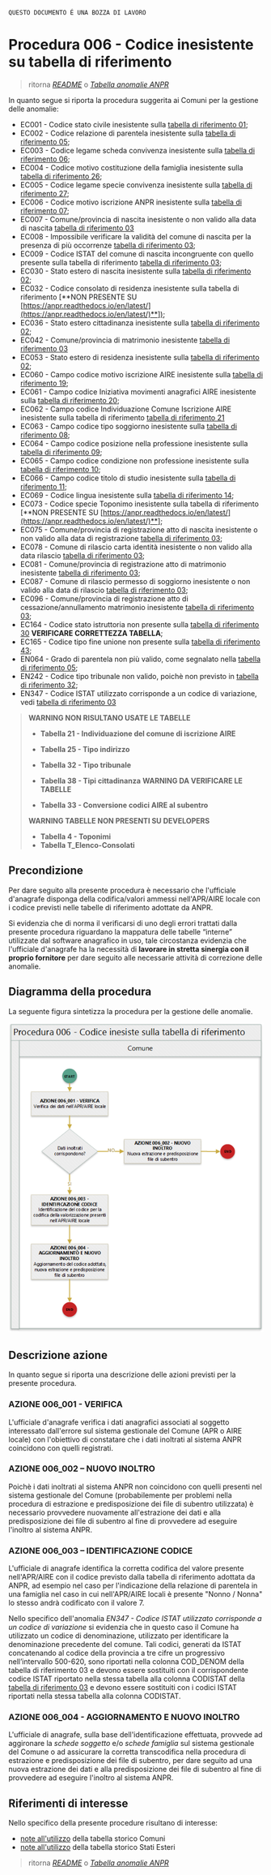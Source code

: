 	QUESTO DOCUMENTO É UNA BOZZA DI LAVORO

# Procedura 006 - Codice inesistente su tabella di riferimento

> ritorna [*README*](../README.md) o [*Tabella anomalie ANPR*](../TAB01_ANOMALIE_ANPR.md)

In quanto segue si riporta la procedura suggerita ai Comuni per la gestione delle anomalie: 

- EC001 - Codice stato civile inesistente sulla [tabella di riferimento 01](https://anpr.readthedocs.io/en/latest/tab_stato_civile.html);
- EC002 - Codice relazione di parentela inesistente sulla [tabella di riferimento 05](https://anpr.readthedocs.io/en/latest/tab_relazione_di_parentela___famiglia.html);
- EC003 - Codice legame scheda convivenza inesistente sulla [tabella di riferimento 06](https://anpr.readthedocs.io/en/latest/tab_legame____convivenza.html);
- EC004 - Codice motivo costituzione della famiglia inesistente sulla [tabella di riferimento 26](https://anpr.readthedocs.io/en/latest/tab_motivo_costituzione_della_famiglia.html);
- EC005 - Codice legame specie convivenza inesistente sulla [tabella di riferimento 27](https://anpr.readthedocs.io/en/latest/tab_specie_della_convivenza.html);
- EC006 - Codice motivo iscrizione ANPR inesistente sulla [tabella di riferimento 07](https://anpr.readthedocs.io/en/latest/tab_motivi_di_iscrizione_in_anagrafe.html);
- EC007 - Comune/provincia di nascita inesistente o non valido alla data di nascita [tabella di riferimento 03](https://anpr.readthedocs.io/en/latest/tab_tabella_03___comuni.html)	
- EC008 - Impossibile verificare la validità del comune di nascita per la presenza di più occorrenze [tabella di riferimento 03](https://anpr.readthedocs.io/en/latest/tab_tabella_03___comuni.html);
- EC009 - Codice ISTAT del comune di nascita incongruente con quello presente sulla tabella di riferimento [tabella di riferimento 03](https://anpr.readthedocs.io/en/latest/tab_tabella_03___comuni.html);
- EC030 - Stato estero di nascita inesistente sulla [tabella di riferimento 02](https://anpr.readthedocs.io/en/latest/tab_stati_esteri.html);
- EC032 - Codice consolato di residenza inesistente sulla tabella di riferimento [**NON PRESENTE SU [https://anpr.readthedocs.io/en/latest/](https://anpr.readthedocs.io/en/latest/)**]);
- EC036 -  Stato estero cittadinanza inesistente sulla [tabella di riferimento 02](https://anpr.readthedocs.io/en/latest/tab_stati_esteri.html);
- EC042 - Comune/provincia di matrimonio inesistente [tabella di riferimento 03](https://anpr.readthedocs.io/en/latest/tab_tabella_03___comuni.html)
- EC053 - Stato estero di residenza inesistente sulla [tabella di riferimento 02](https://anpr.readthedocs.io/en/latest/tab_stati_esteri.html);
- EC060 - Campo codice motivo iscrizione AIRE inesistente sulla [tabella di riferimento 19](https://anpr.readthedocs.io/en/latest/tab_motivi_iscrizione_aire.html);
- EC061 - Campo codice Iniziativa movimenti anagrafici AIRE inesistente sulla [tabella di riferimento 20](https://anpr.readthedocs.io/en/latest/tab_iniziativa_iscrizione_aire.html);
- EC062 - Campo codice Individuazione Comune Iscrizione AIRE inesistente sulla tabella di riferimento [tabella di riferimento 21](http://anpr.readthedocs.io/en/latest/tab_individuazione_del_comune_di_iscrizione_aire.html)
- EC063 - Campo codice tipo soggiorno inesistente sulla [tabella di riferimento 08](https://anpr.readthedocs.io/en/latest/tab_tipo_soggiorno.html);
- EC064 - Campo codice posizione nella professione inesistente sulla [tabella di riferimento 09](https://anpr.readthedocs.io/en/latest/tab_posizione_nella_professione.html);
- EC065 - Campo codice condizione non professione inesistente sulla [tabella di riferimento 10](https://anpr.readthedocs.io/en/latest/tab_condizione_non_professionale.html);
- EC066 - Campo codice titolo di studio inesistente sulla [tabella di riferimento 11](https://anpr.readthedocs.io/en/latest/tab_titolo_di_studio.html);
- EC069 - Codice lingua inesistente sulla [tabella di riferimento 14](https://anpr.readthedocs.io/en/latest/tab_lingue.html);
- EC073 - Codice specie Toponimo inesistente sulla tabella di riferimento [**NON PRESENTE SU [https://anpr.readthedocs.io/en/latest/](https://anpr.readthedocs.io/en/latest/)**];
- EC075 - Comune/provincia di registrazione atto di nascita inesistente o non valido alla data di registrazione [tabella di riferimento 03](https://anpr.readthedocs.io/en/latest/tab_tabella_03___comuni.html);
- EC078 - Comune di rilascio carta identità inesistente o non valido alla data rilascio [tabella di riferimento 03](https://anpr.readthedocs.io/en/latest/tab_tabella_03___comuni.html);
- EC081 - Comune/provincia di registrazione atto di matrimonio inesistente [tabella di riferimento 03](https://anpr.readthedocs.io/en/latest/tab_tabella_03___comuni.html);
- EC087 - Comune di rilascio permesso di soggiorno inesistente o non valido alla data di rilascio [tabella di riferimento 03](https://anpr.readthedocs.io/en/latest/tab_tabella_03___comuni.html);
- EC096 - Comune/provincia di registrazione atto di cessazione/annullamento matrimonio inesistente [tabella di riferimento 03](https://anpr.readthedocs.io/en/latest/tab_tabella_03___comuni.html);
- EC164 - Codice stato istruttoria non presente sulla [tabella di riferimento 30](https://anpr.readthedocs.io/en/latest/tab_stato_procedimento_amministrativo.html) **VERIFICARE CORRETTEZZA TABELLA**;
- EC165 - Codice tipo fine unione non presente sulla [tabella di riferimento 43](https://anpr.readthedocs.io/en/latest/tab_cessazione_unione_civile___convivenze.html);
- EN064 - Grado di parentela non più valido, come segnalato nella [tabella di riferimento 05](https://anpr.readthedocs.io/en/latest/tab_relazione_di_parentela___famiglia.html);
- EN242 - Codice tipo tribunale non valido, poichè non previsto in [tabella di riferimento 32](https://anpr.readthedocs.io/en/latest/tab_tipo_tribunale.html);
- EN347 - Codice ISTAT utilizzato corrisponde a un codice di variazione, vedi [tabella di riferimento 03](https://anpr.readthedocs.io/en/latest/tab_tabella_03___comuni.html)


>**WARNING NON RISULTANO USATE LE TABELLE**
>
>- **Tabella 21 - Individuazione del comune di iscrizione AIRE**
>- **Tabella 25 - Tipo indirizzo**
>- **Tabella 32 - Tipo tribunale**
>- **Tabella 38 - Tipi cittadinanza**
>**WARNING DA VERIFICARE LE TABELLE**
>
>- **Tabella 33 - Conversione codici AIRE al subentro**
>
>**WARNING TABELLE NON PRESENTI SU DEVELOPERS**
>
>- **Tabella 4 - Toponimi**
>- **Tabella T_Elenco-Consolati**



## Precondizione
Per dare seguito alla presente procedura è necessario che l'ufficiale d'anagrafe disponga della codifica/valori ammessi nell'APR/AIRE locale con i codice previsti nelle tabelle di riferimento adottate da ANPR.

Si evidenzia che di norma il verificarsi di uno degli errori trattati dalla presente procedura riguardano la mappatura delle tabelle “interne” utilizzate dal software anagrafico in uso, tale circostanza evidenzia che l'ufficiale d'anagrafe ha la necessità di **lavorare in stretta sinergia con il proprio fornitore** per dare seguito alle necessarie attività di correzione delle anomalie. 


## Diagramma della procedura
La seguente figura sintetizza la procedura per la gestione delle anomalie.

![Swimlane diagram procedura 006](image/IMAGE_006.png)

## Descrizione azione
In quanto segue si riporta una descrizione delle azioni previsti per la presente procedura.

### AZIONE 006_001 - VERIFICA
L'ufficiale d'anagrafe verifica i dati anagrafici associati al soggetto interessato dall'errore sul sistema gestionale del Comune (APR o AIRE locale) con l'obiettivo di constatare che i dati inoltrati al sistema ANPR coincidono con quelli registrati.

### AZIONE 006_002 – NUOVO INOLTRO
Poichè i dati inoltrati al sistema ANPR non coincidono con quelli presenti nel sistema gestionale del Comune (probabilemente per problemi nella procedura di estrazione e predisposizione dei file di subentro utilizzata) è necessario provvedere nuovamente all'estrazione dei dati e alla predisposizione dei file di subentro al fine di provvedere ad eseguire l'inoltro al sistema ANPR.

### AZIONE 006_003 – IDENTIFICAZIONE CODICE
L'ufficiale di anagrafe identifica la corretta codifica del valore presente nell'APR/AIRE con il codice previsto dalla tabella di riferimento adottata da ANPR, ad esempio nel caso per l'indicazione della relazione di parentela in una famiglia nel caso in cui nell'APR/AIRE locali è presente "Nonno / Nonna" lo stesso andrà codificato con il valore 7.

Nello specifico dell'anomalia *EN347 - Codice ISTAT utilizzato corrisponde a un codice di variazione* si evidenzia che in questo caso il Comune ha utilizzato un codice di denominazione, utilizzato per identificare la denominazione precedente del comune. Tali codici, generati da ISTAT concatenando al codice della provincia a tre cifre un progressivo nell’intervallo 500-620, sono riportati nella colonna COD_DENOM della tabella di riferimento 03 e devono essere sostituiti con il corrispondente codice ISTAT riportato nella stessa tabella alla colonna CODISTAT della [tabella di riferimento 03](https://anpr.readthedocs.io/en/latest/tab_tabella_03___comuni.html) e devono essere sostituiti con i codici ISTAT riportati nella stessa tabella alla colonna CODISTAT.

### AZIONE 006_004 - AGGIORNAMENTO E NUOVO INOLTRO
L'ufficiale di anagrafe, sulla base dell'identificazione effettuata, provvede ad aggironare la *schede soggetto* e/o *schede famiglia*  sul sistema gestionale del Comune o ad assicurare la corretta transcodifica nella procedura di estrazione e predisposizione dei file di subentro, per dare seguito ad una nuova estrazione dei dati e alla predisposizione dei file di subentro al fine di provvedere ad eseguire l'inoltro al sistema ANPR.

## Riferimenti di interesse
Nello specifico della presente procedure risultano di interesse:

- [note all'utilizzo](https://docs.google.com/document/d/1QS2-HVwEKXC_vxL3qSrA2eePSDc_qR9TZbhBlKwtw80/edit) della tabella storico Comuni
- [note all'utilizzo](https://docs.google.com/document/d/1O8XAUMyRRq-YMcjzcuZlvQpQEl5wiq78rdHTRtBzZIs/edit) della tabella storico Stati Esteri


> ritorna [*README*](../README.md) o [*Tabella anomalie ANPR*](../TAB01_ANOMALIE_ANPR.md)
